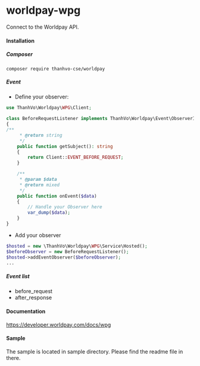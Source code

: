 # worldpay-wpg
Connect to the Worldpay API.

#### Installation

##### Composer
```
composer require thanhvo-cse/worldpay
```
##### Event
- Define your observer:
```php
use ThanhVo\Worldpay\WPG\Client;

class BeforeRequestListener implements ThanhVo\Worldpay\Event\ObserverInterface
{
/**
     * @return string
     */
    public function getSubject(): string
    {
        return Client::EVENT_BEFORE_REQUEST;
    }

    /**
     * @param $data
     * @return mixed
     */
    public function onEvent($data)
    {
        // Handle your Observer here
        var_dump($data);
    }
}
```
- Add your observer
```php
$hosted = new \ThanhVo\Worldpay\WPG\Service\Hosted();
$beforeObserver = new BeforeRequestListener();
$hosted->addEventObserver($beforeObserver);
...
```
##### Event list
- before_request
- after_response

#### Documentation
https://developer.worldpay.com/docs/wpg

#### Sample
The sample is located in sample directory. Please find the readme file in there.
